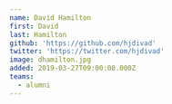 ```yaml
---
name: David Hamilton
first: David
last: Hamilton
github: 'https://github.com/hjdivad'
twitter: 'https://twitter.com/hjdivad'
image: dhamilton.jpg
added: 2019-03-27T09:00:00.000Z
teams:
  - alumni
---
```

